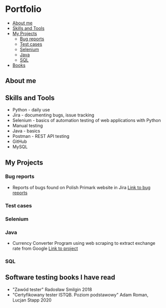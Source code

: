 # Portfolio

- [About me](#about-me)
- [Skills and Tools](#skills-and-tools)
- [My Projects](#my-projects)
  * [Bug reports](#bug-reports)
  * [Test cases](#test-cases)
  * [Selenium](#selenium)
  * [Java](#java)
  * [SQL](#sql)
- [Books](#software-testing-books-i-have-read)

## About me

## Skills and Tools
- Python - daily use
- Jira - documenting bugs, issue tracking 
- Selenium - basics of automation testing of web applications with Python
- Manual testing
- Java - basics
- Postman - REST API testing
- GitHub
- MySQL

## My Projects
### Bug reports
- Reports of bugs found on Polish Primark website in Jira [Link to bug reports](https://github.com/MichalCiesiolka/Testing-Portfolio/tree/main/JiraBugReports)
### Test cases
### Selenium
### Java
- Currency Converter Program using web scraping to extract exchange rate from Google [Link to project](https://github.com/MichalCiesiolka/currencyConverter)
### SQL

## Software testing books I have read
- "Zawód tester" Radosław Smilgin 2018
- "Certyfikowany tester ISTQB. Poziom podstawowy" Adam Roman, Lucjan Stapp 2020

